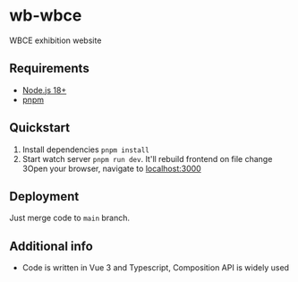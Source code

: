 # wb-wbce

WBCE exhibition website

## Requirements

- [Node.js 18+](https://nodejs.org/en/download/package-manager)
- [pnpm](https://pnpm.io/installation)

## Quickstart

1. Install dependencies `pnpm install`
2. Start watch server `pnpm run dev`. It'll rebuild frontend on file change
3Open your browser, navigate to [localhost:3000](https://localhost:3000/)

## Deployment

Just merge code to `main` branch.

## Additional info

- Code is written in Vue 3 and Typescript, Composition API is widely used

